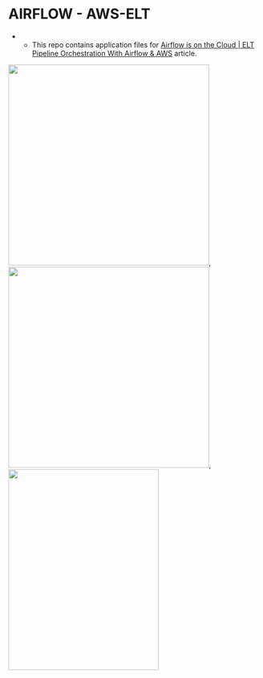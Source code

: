 # AIRFLOW - AWS-ELT

- - This repo contains application files for [Airflow is on the Cloud | ELT Pipeline Orchestration With Airflow & AWS](https://medium.com/towards-artificial-intelligence/lets-orchestrate-with-airflow-step-by-step-airflow-implementations-8100d8fe58b0) article.



<img src="https://airflow.apache.org/images/feature-image.png" width="400" height="400">, <img src="https://a0.awsstatic.com/libra-css/images/logos/aws_logo_smile_1200x630.png" width="400" height="400">, <img src="https://images.g2crowd.com/uploads/product/image/large_detail/large_detail_251be2af3ae607c45c14e816eaa1cf41/postgresql.png" width="300" height="400">
